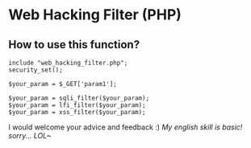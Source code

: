 # Web Hacking Filter (PHP)
## How to use this function?
```
include "web_hacking_filter.php";
security_set();

$your_param = $_GET['param1'];

$your_param = sqli_filter($your_param);
$your_param = lfi_filter($your_param);
$your_param = xss_filter($your_param);
```

I would welcome your advice and feedback :)
*My english skill is basic! sorry... LOL~*
